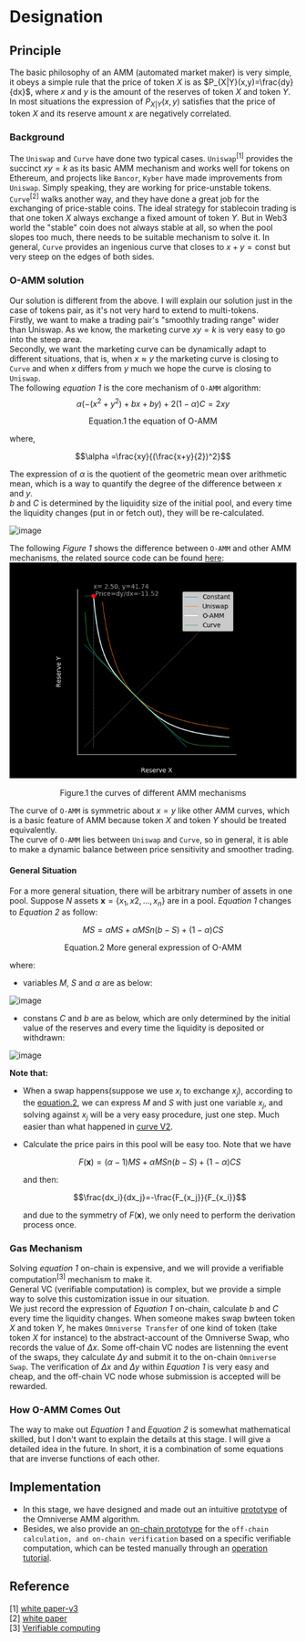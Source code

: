 # Designation
## Principle
The basic philosophy of an AMM (automated market maker) is very simple, it obeys a simple rule that the price of token $X$ is as $P_{X|Y}(x,y)=\frac{dy}{dx}$, where $x$ and $y$ is the amount of the reserves of token $X$ and token $Y$. In most situations the expression of $P_{X|Y}(x,y)$ satisfies that the price of token $X$ and its reserve amount $x$ are negatively correlated.  
### Background
The `Uniswap` and `Curve` have done two typical cases. `Uniswap`<sup>[1]</sup> provides the succinct $xy=k$ as its basic AMM mechanism and works well for tokens on Ethereum, and projects like `Bancor`, `Kyber` have made improvements from `Uniswap`. Simply speaking, they are working for price-unstable tokens.  
`Curve`<sup>[2]</sup> walks another way, and they have done a great job for the exchanging of price-stable coins. The ideal strategy for stablecoin trading is that one token $X$ always exchange a fixed amount of token $Y$. But in Web3 world the "stable" coin does not always stable at all, so when the pool slopes too much, there needs to be suitable mechanism to solve it. In general, `Curve` provides an ingenious curve that closes to $x+y=\text{const}$ but very steep on the edges of both sides.  

### O-AMM solution
Our solution is different from the above. I will explain our solution just in the case of tokens pair, as it's not very hard to extend to multi-tokens.   
Firstly, we want to make a trading pair's "smoothly trading range" wider than Uniswap. As we know, the marketing curve $xy=k$ is very easy to go into the steep area.  
Secondly, we want the marketing curve can be dynamically adapt to different situations, that is, when $x\approx y$ the marketing curve is closing to `Curve` and when $x$ differs from $y$ much we hope the curve is closing to `Uniswap`.  
The following *equation 1* is the core mechanism of `O-AMM` algorithm:  
$$\alpha(-(x^2+y^2)+bx+by)+2(1-\alpha)C=2xy$$  
<p id="equation.1" align="center">Equation.1 the equation of O-AMM</p>  
where,  

$$\alpha =\frac{xy}{(\frac{x+y}{2})^2}$$  

The expression of $\alpha$ is the quotient of the geometric mean over arithmetic mean, which is a way to quantify the degree of the difference between $x$ and $y$.  
$b$ and $C$ is determined by the liquidity size of the initial pool, and every time the liquidity changes (put in or fetch out), they will be re-calculated.  

<img width="300" height="100" alt="image" src="https://github.com/user-attachments/assets/2242393a-7b8d-4abe-aaf2-4b0fcf59b825" />

<!--
$$\left\{ 
\begin {array}{lcl} 
C &=& x_{init}\cdot y_{init} \\ 
b &=& 2\sqrt{C} 
\end{array} \right.$$
-->

The following *Figure 1* shows the difference between `O-AMM` and other AMM mechanisms, the related source code can be found [here](./constgrad.py):  
![img](./o-amm-curve.gif)  
<p align="center">Figure.1 the curves of different AMM mechanisms</p>  

The curve of `O-AMM` is symmetric about $x = y$ like other AMM curves, which is a basic feature of AMM because token $X$ and token $Y$ should be treated equivalently.  
The curve of `O-AMM` lies between `Uniswap` and `Curve`, so in general, it is able to make a dynamic balance between price sensitivity and smoother trading.  

#### General Situation
For a more general situation, there will be arbitrary number of assets in one pool. Suppose $N$ assets $\mathbf{x}=\{x_1,x2,...,x_n\}$ are in a pool. *Equation 1* changes to *Equation 2* as follow:  

$$MS={\alpha}MS+{\alpha}MSn(b-S)+(1-{\alpha})CS$$   
<p id="equation.2" align="center">Equation.2 More general expression of O-AMM</p> 

where:  
* variables $M$, $S$ and $\alpha$ are as below:  

<img width="449" height="166" alt="image" src="https://github.com/user-attachments/assets/778729a3-bc32-4d71-b304-bd9c0fb631da" />

<!--
$$\left \{ \begin {array}{lcl}
{\alpha}=\frac{\prod{x_i}}{(\frac{\sum{x_i}}{n})^n}=\frac{M}{(\frac{S}{n})^n} \\  
M=\prod{x_i} \\  
S=\sum{x_i} \\  
\end{array}\right.$$
-->

* constans $C$ and $b$ are as below, which are only determined by the initial value of the reserves and every time the liquidity is deposited or withdrawn:  

<img width="196" height="94" alt="image" src="https://github.com/user-attachments/assets/685b25eb-23d0-4d77-a69c-64c9db1a993e" />

<!--
$$\left \{ \begin {array}{lcl}
C=\prod{x_{i}^{init}} \\ 
b=n\sqrt[n]{C} 
\end{array}\right.$$
-->

**Note that:**  
* When a swap happens(suppose we use $x_i$ to exchange $x_j$), according to the [equation.2](#equation.2), we can express $M$ and $S$ with just one variable $x_j$, and solving against $x_j$ will be a very easy procedure, just one step. Much easier than what happened in [curve V2](https://classic.curve.fi/files/crypto-pools-paper.pdf).  
* Calculate the price pairs in this pool will be easy too. Note that we have  

    $$F(\mathbf{x})=({\alpha}-1)MS+{\alpha}MSn(b-S)+(1-{\alpha})CS$$  

    and then:  

    $$\frac{dx_i}{dx_j}=-\frac{F_{x_j}}{F_{x_i}}$$  

    and due to the symmetry of $F(\mathbf{x})$, we only need to perform the derivation process once.  

### Gas Mechanism
Solving *equation 1* on-chain is expensive, and we will provide a verifiable computation<sup>[3]</sup> mechanism to make it.  
General VC (verifiable computation) is complex, but we provide a simple way to solve this customization issue in our situation.    
We just record the expression of *Equation 1* on-chain, calculate $b$ and $C$ every time the liquidity changes. When someone makes swap bwteen token $X$ and token $Y$, he makes `Omniverse Transfer` of one kind of token (take token $X$ for instance) to the abstract-account of the Omniverse Swap, who records the value of $\Delta{x}$. Some off-chain VC nodes are listenning the event of the swaps, they calculate $\Delta{y}$ and submit it to the on-chain `Omniverse Swap`. The verification of $\Delta{x}$ and $\Delta{y}$ within *Equation 1* is very easy and cheap, and the off-chain VC node whose submission is accepted will be rewarded.  

### How O-AMM Comes Out
The way to make out *Equation 1* and *Equation 2* is somewhat mathematical skilled, but I don't want to explain the details at this stage. I will give a detailed idea in the future. In short, it is a combination of some equations that are inverse functions of each other.  

## Implementation
* In this stage, we have designed and made out an intuitive [prototype](./solving.py) of the Omniverse AMM algorithm.  
* Besides, we also provide an [on-chain prototype](https://github.com/xiyu1984/O-AMM-ParaSim) for the `off-chain calculation, and on-chain verification` based on a specific verifiable computation, which can be tested manually through an [operation tutorial](https://github.com/xiyu1984/O-AMM-ParaSim/tree/main/off-chain-calc).

## Reference
[1] [white paper-v3](https://uniswap.org/whitepaper-v3.pdf)   
[2] [white paper](https://classic.curve.fi/files/stableswap-paper.pdf)  
[3] [Verifiable computing](https://en.wikipedia.org/wiki/Verifiable_computing)
